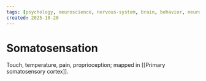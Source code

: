 ```yaml
---
tags: [psychology, neuroscience, nervous-system, brain, behavior, neurotransmitters]
created: 2025-10-20
---
```

# Somatosensation

Touch, temperature, pain, proprioception; mapped in [[Primary somatosensory cortex]].
